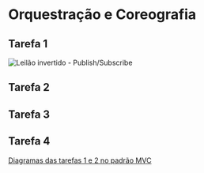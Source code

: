# Orquestração e Coreografia

## Tarefa 1

![Leilão invertido - Publish/Subscribe](https://github.com/jhowmerisse/INF331-labs/blob/master/lab03%20-%20MVC/images/Leil%C3%A3o%20Invertido.png)

## Tarefa 2

## Tarefa 3

## Tarefa 4

[Diagramas das tarefas 1 e 2 no padrão MVC](https://github.com/INF331-Grupo3/tarefa4/blob/master/README.md)
